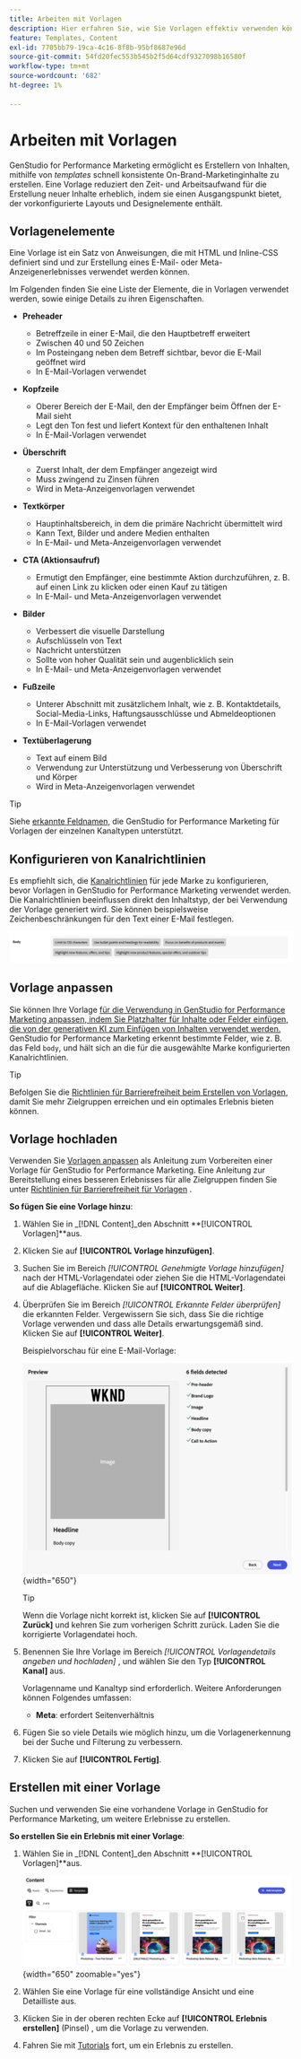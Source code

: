 ```yaml
---
title: Arbeiten mit Vorlagen
description: Hier erfahren Sie, wie Sie Vorlagen effektiv verwenden können, um Ihre kreativen Prozesse in Adobe GenStudio for Performance Marketing zu optimieren.
feature: Templates, Content
exl-id: 7705bb79-19ca-4c16-8f8b-95bf8687e96d
source-git-commit: 54fd20fec553b545b2f5d64cdf9327098b16580f
workflow-type: tm+mt
source-wordcount: '682'
ht-degree: 1%

---
```


# Arbeiten mit Vorlagen

GenStudio for Performance Marketing ermöglicht es Erstellern von Inhalten, mithilfe von _templates_ schnell konsistente On-Brand-Marketinginhalte zu erstellen. Eine Vorlage reduziert den Zeit- und Arbeitsaufwand für die Erstellung neuer Inhalte erheblich, indem sie einen Ausgangspunkt bietet, der vorkonfigurierte Layouts und Designelemente enthält.

## Vorlagenelemente

Eine Vorlage ist ein Satz von Anweisungen, die mit HTML und Inline-CSS definiert sind und zur Erstellung eines E-Mail- oder Meta-Anzeigenerlebnisses verwendet werden können.

Im Folgenden finden Sie eine Liste der Elemente, die in Vorlagen verwendet werden, sowie einige Details zu ihren Eigenschaften.

- **Preheader**

   - Betreffzeile in einer E-Mail, die den Hauptbetreff erweitert
   - Zwischen 40 und 50 Zeichen
   - Im Posteingang neben dem Betreff sichtbar, bevor die E-Mail geöffnet wird
   - In E-Mail-Vorlagen verwendet

- **Kopfzeile**

   - Oberer Bereich der E-Mail, den der Empfänger beim Öffnen der E-Mail sieht
   - Legt den Ton fest und liefert Kontext für den enthaltenen Inhalt
   - In E-Mail-Vorlagen verwendet

- **Überschrift**

   - Zuerst Inhalt, der dem Empfänger angezeigt wird
   - Muss zwingend zu Zinsen führen
   - Wird in Meta-Anzeigenvorlagen verwendet

- **Textkörper**

   - Hauptinhaltsbereich, in dem die primäre Nachricht übermittelt wird
   - Kann Text, Bilder und andere Medien enthalten
   - In E-Mail- und Meta-Anzeigenvorlagen verwendet

- **CTA (Aktionsaufruf)**

   - Ermutigt den Empfänger, eine bestimmte Aktion durchzuführen, z. B. auf einen Link zu klicken oder einen Kauf zu tätigen
   - In E-Mail- und Meta-Anzeigenvorlagen verwendet

- **Bilder**

   - Verbessert die visuelle Darstellung
   - Aufschlüsseln von Text
   - Nachricht unterstützen
   - Sollte von hoher Qualität sein und augenblicklich sein
   - In E-Mail- und Meta-Anzeigenvorlagen verwendet

- **Fußzeile**

   - Unterer Abschnitt mit zusätzlichem Inhalt, wie z. B. Kontaktdetails, Social-Media-Links, Haftungsausschlüsse und Abmeldeoptionen
   - In E-Mail-Vorlagen verwendet

- **Textüberlagerung**

   - Text auf einem Bild
   - Verwendung zur Unterstützung und Verbesserung von Überschrift und Körper
   - Wird in Meta-Anzeigenvorlagen verwendet

>[!TIP]
>
>Siehe [erkannte Feldnamen](customize-template.md#recognized-field-names), die GenStudio for Performance Marketing für Vorlagen der einzelnen Kanaltypen unterstützt.

## Konfigurieren von Kanalrichtlinien

Es empfiehlt sich, die [Kanalrichtlinien](../guidelines/brands.md#channel-guidelines) für jede Marke zu konfigurieren, bevor Vorlagen in GenStudio for Performance Marketing verwendet werden. Die Kanalrichtlinien beeinflussen direkt den Inhaltstyp, der bei Verwendung der Vorlage generiert wird. Sie können beispielsweise Zeichenbeschränkungen für den Text einer E-Mail festlegen.

![Textkörperspezifikationen](/help/assets/channel-email-body.png)

## Vorlage anpassen

Sie können Ihre Vorlage [ für die Verwendung in GenStudio for Performance Marketing anpassen, indem Sie Platzhalter für Inhalte oder Felder einfügen, die von der generativen KI zum Einfügen von Inhalten verwendet werden. ](customize-template.md) GenStudio for Performance Marketing erkennt bestimmte Felder, wie z. B. das Feld `body`, und hält sich an die für die ausgewählte Marke konfigurierten Kanalrichtlinien.

>[!TIP]
>
>Befolgen Sie die [Richtlinien für Barrierefreiheit beim Erstellen von Vorlagen](accessibility-for-templates.md), damit Sie mehr Zielgruppen erreichen und ein optimales Erlebnis bieten können.

## Vorlage hochladen

Verwenden Sie [Vorlagen anpassen](customize-template.md) als Anleitung zum Vorbereiten einer Vorlage für GenStudio for Performance Marketing. Eine Anleitung zur Bereitstellung eines besseren Erlebnisses für alle Zielgruppen finden Sie unter [Richtlinien für Barrierefreiheit für Vorlagen](accessibility-for-templates.md) .

**So fügen Sie eine Vorlage hinzu**:

1. Wählen Sie in _[!DNL Content]_den Abschnitt **[!UICONTROL Vorlagen]**aus.

1. Klicken Sie auf **[!UICONTROL Vorlage hinzufügen]**.

1. Suchen Sie im Bereich _[!UICONTROL Genehmigte Vorlage hinzufügen]_ nach der HTML-Vorlagendatei oder ziehen Sie die HTML-Vorlagendatei auf die Ablagefläche. Klicken Sie auf **[!UICONTROL Weiter]**.

1. Überprüfen Sie im Bereich _[!UICONTROL Erkannte Felder überprüfen]_ die erkannten Felder. Vergewissern Sie sich, dass Sie die richtige Vorlage verwenden und dass alle Details erwartungsgemäß sind. Klicken Sie auf **[!UICONTROL Weiter]**.

   Beispielvorschau für eine E-Mail-Vorlage:

   ![Vorschau der erkannten Felder anzeigen](../../assets/template-detected-fields.png){width="650"}

   >[!TIP]
   >
   >Wenn die Vorlage nicht korrekt ist, klicken Sie auf **[!UICONTROL Zurück]** und kehren Sie zum vorherigen Schritt zurück. Laden Sie die korrigierte Vorlagendatei hoch.

1. Benennen Sie Ihre Vorlage im Bereich _[!UICONTROL Vorlagendetails angeben und hochladen]_ , und wählen Sie den Typ **[!UICONTROL Kanal]** aus.

   Vorlagenname und Kanaltyp sind erforderlich. Weitere Anforderungen können Folgendes umfassen:

   - **Meta**: erfordert Seitenverhältnis
   <!-- - **Display ads**: requires Dimensions -->

1. Fügen Sie so viele Details wie möglich hinzu, um die Vorlagenerkennung bei der Suche und Filterung zu verbessern.

1. Klicken Sie auf **[!UICONTROL Fertig]**.

## Erstellen mit einer Vorlage

Suchen und verwenden Sie eine vorhandene Vorlage in GenStudio for Performance Marketing, um weitere Erlebnisse zu erstellen.

**So erstellen Sie ein Erlebnis mit einer Vorlage**:

1. Wählen Sie in _[!DNL Content]_den Abschnitt **[!UICONTROL Vorlagen]**aus.

   ![Liste der Inhaltsvorlagen](../../assets/content-templates.png){width="650" zoomable="yes"}

1. Wählen Sie eine Vorlage für eine vollständige Ansicht und eine Detailliste aus.

1. Klicken Sie in der oberen rechten Ecke auf **[!UICONTROL Erlebnis erstellen]** (Pinsel) , um die Vorlage zu verwenden.

1. Fahren Sie mit [Tutorials](/help/tutorials/tutorials.md) fort, um ein Erlebnis zu erstellen.
